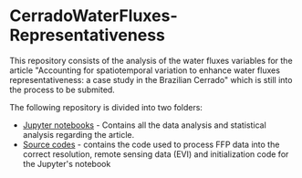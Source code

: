 # CerradoWaterFluxes-Representativeness

This repository consists of the analysis of the water fluxes variables for the article "Accounting for spatiotemporal variation to enhance water fluxes representativeness: a case study in the Brazilian Cerrado" which is still into the process to be submited.

The following repository is divided into two folders:

- [Jupyter notebooks](https://github.com/alexnaoki/CerradoWaterFluxes-Representativeness/tree/main/notebooks) - Contains all the data analysis and statistical analysis regarding the article.
- [Source codes](https://github.com/alexnaoki/CerradoWaterFluxes-Representativeness/tree/main/src) - contains the code used to process FFP data into the correct resolution, remote sensing data (EVI) and initialization code for the Jupyter's notebook


